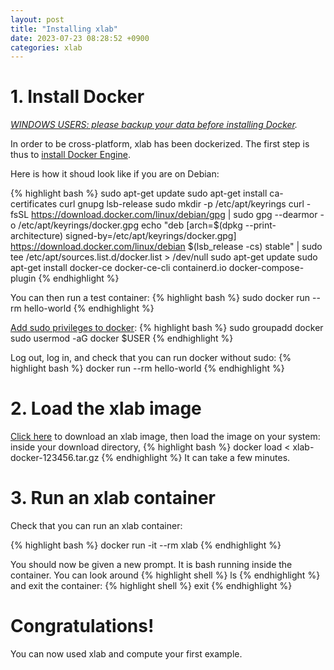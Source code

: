 ```yaml
---
layout: post
title: "Installing xlab"
date: 2023-07-23 08:28:52 +0900
categories: xlab
---
```


# 1. Install Docker

_[WINDOWS USERS: please backup your data before installing Docker][windows]._

In order to be cross-platform, xlab has been dockerized. The first step is thus to [install Docker Engine][docker].

Here is how it shoud look like if you are on Debian:

{% highlight bash %}
sudo apt-get update
sudo apt-get install ca-certificates curl gnupg lsb-release
sudo mkdir -p /etc/apt/keyrings
curl -fsSL https://download.docker.com/linux/debian/gpg | sudo gpg --dearmor -o /etc/apt/keyrings/docker.gpg
echo "deb [arch=$(dpkg --print-architecture) signed-by=/etc/apt/keyrings/docker.gpg] https://download.docker.com/linux/debian $(lsb_release -cs) stable" | sudo tee /etc/apt/sources.list.d/docker.list > /dev/null
sudo apt-get update
sudo apt-get install docker-ce docker-ce-cli containerd.io docker-compose-plugin
{% endhighlight %}

You can then run a test container:
{% highlight bash %}
sudo docker run --rm hello-world
{% endhighlight %}

[Add sudo privileges to docker][sudo]:
{% highlight bash %}
sudo groupadd docker
sudo usermod -aG docker $USER
{% endhighlight %}

Log out, log in, and check that you can run docker without sudo:
{% highlight bash %}
docker run --rm hello-world
{% endhighlight %}

# 2. Load the xlab image

[Click here][download] to download an xlab image, then load the image on your system: inside your download directory,
{% highlight bash %}
docker load < xlab-docker-123456.tar.gz
{% endhighlight %}
It can take a few minutes.

# 3. Run an xlab container

Check that you can run an xlab container:

{% highlight bash %}
docker run -it --rm xlab
{% endhighlight %}

You should now be given a new prompt. It is bash running inside the container.
You can look around
{% highlight shell %}
ls
{% endhighlight %}
and exit the container:
{% highlight shell %}
exit
{% endhighlight %}

# Congratulations!

You can now used xlab and compute your first example.

[docker]: https://docs.docker.com/engine/install/
[windows]: https://github.com/docker/for-win/issues/1549
[sudo]: https://docs.docker.com/engine/install/linux-postinstall/#manage-docker-as-a-non-root-user
[download]: http://raujouan.eu/xlab/download/xlab-docker-220804.tar.gz
